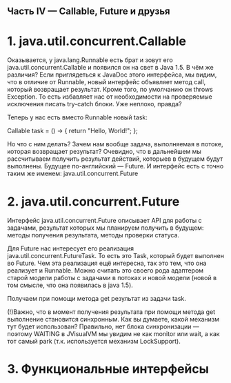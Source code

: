 ## Часть IV — Callable, Future и друзья

# 1. java.util.concurrent.Callable

Оказывается, у java.lang.Runnable есть брат и зовут его java.util.concurrent.Callable и появился он на свет в Java 1.5. В чём же различия? Если приглядеться к JavaDoc этого интерфейса, мы видим, что в отличие от Runnable, новый интерфейс объявляет метод call, который возвращает результат. Кроме того, по умолчанию он throws Exception. То есть избавляет нас от необходимости на проверяемые исключения писать try-catch блоки. Уже неплохо, правда?

Теперь у нас есть вместо Runnable новый task:

Callable task = () -> {
return "Hello, World!";
};

Но что с ним делать? Зачем нам вообще задача, выполняемая в потоке, которая возвращает результат? Очевидно, что в дальнейшем мы рассчитываем получить результат действий, которыев в будущем будут выполнены. Будущее по-английский — Future. И интерфейс есть с точно таким же именем: java.util.concurrent.Future

# 2. java.util.concurrent.Future 

Интерфейс java.util.concurrent.Future описывает API для работы с задачами, результат которых мы планируем получить в будущем: методы получения результата, методы проверки статуса.

Для Future нас интересует его реализация java.util.concurrent.FutureTask. То есть это Task, который будет выполнен во Future. Чем эта реализация ещё интересна, так это тем, что она реализует и Runnable. Можно считать это своего рода адаптером старой модели работы с задачами в потоках и новой модели (новой в том смысле, что она появилась в java 1.5).

Получаем при помощи метода get результат из задачи task.

(!)Важно, что в момент получения результата при помощи метода get выполнение становится синхронным. Как вы думаете, какой механизм тут будет использован? Правильно, нет блока синхронизации — поэтому WAITING в JVisualVM мы увидим не как monitor или wait, а как тот самый park (т.к. используется механизм LockSupport).

# 3. Функциональные интерфейсы
